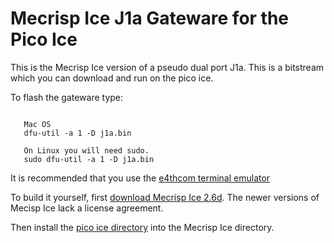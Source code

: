 # Mecrisp Ice J1a Gateware for the Pico Ice

This is the Mecrisp Ice version of a pseudo dual port J1a.   This is a bitstream which you can download and run on the pico ice.



To flash the gateware type:

```

   Mac OS 
   dfu-util -a 1 -D j1a.bin

   On Linux you will need sudo.
   sudo dfu-util -a 1 -D j1a.bin
```

It is recommended that you use the [e4thcom terminal emulator](https://mecrisp-ice.readthedocs.io/en/latest/e4thcom.htm)

To build it yourself, first [download Mecrisp Ice
2.6d](https://sourceforge.net/projects/mecrisp/files/).  The newer
versions of Mecisp Ice lack a license agreement.

Then install the [pico ice directory](https://sourceforge.net/p/mecrisp/discussion/general/thread/350a65f919/) into the Mecrisp Ice directory.

